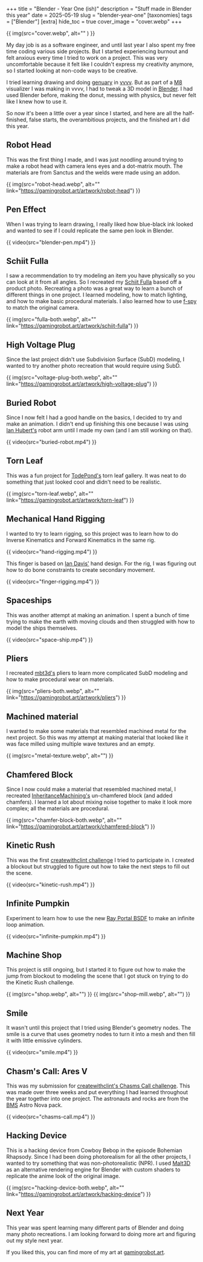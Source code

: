 +++
title = "Blender - Year One (ish)"
description = "Stuff made in Blender this year"
date = 2025-05-19
slug = "blender-year-one"
[taxonomies]
tags = ["Blender"]
[extra]
hide_toc = true
cover_image = "cover.webp"
+++

{{ img(src="cover.webp", alt="" ) }}

<!-- more -->

My day job is as a software engineer, and until last year I also spent my free time coding various side projects. But I started experiencing burnout and felt anxious every time I tried to work on a project. This was very uncomfortable because it felt like I couldn't express my creativity anymore, so I started looking at non-code ways to be creative. 

I tried learning drawing and doing [genuary](https://genuary.art/) in [vvvv](https://vvvv.org/). But as part of a [M8](https://dirtywave.com/) visualizer I was making in vvvv, I had to tweak a 3D model in [Blender](https://www.blender.org/). I had used Blender before, making the donut, messing with physics, but never felt like I knew how to use it. 

So now it's been a little over a year since I started, and here are all the half-finished, false starts, the overambitious projects, and the finished art I did this year.

## Robot Head
This was the first thing I made, and I was just noodling around trying to make a robot head with camera lens eyes and a dot-matrix mouth. The materials are from Sanctus and the welds were made using an addon.

{{ img(src="robot-head.webp", alt="" link="https://gamingrobot.art/artwork/robot-head") }}

## Pen Effect
When I was trying to learn drawing, I really liked how blue-black ink looked and wanted to see if I could replicate the same pen look in Blender.

{{ video(src="blender-pen.mp4") }}

## Schiit Fulla
I saw a recommendation to try modeling an item you have physically so you can look at it from all angles. So I recreated my [Schiit Fulla](https://www.schiit.com) based off a product photo. Recreating a photo was a great way to learn a bunch of different things in one project. I learned modeling, how to match lighting, and how to make basic procedural materials. I also learned how to use [f-spy](https://fspy.io/) to match the original camera.

{{ img(src="fulla-both.webp", alt="" link="https://gamingrobot.art/artwork/schiit-fulla") }}

## High Voltage Plug
Since the last project didn't use Subdivision Surface (SubD) modeling, I wanted to try another photo recreation that would require using SubD.

{{ img(src="voltage-plug-both.webp", alt="" link="https://gamingrobot.art/artwork/high-voltage-plug") }}

## Buried Robot
Since I now felt I had a good handle on the basics, I decided to try and make an animation. I didn't end up finishing this one because I was using [Ian Hubert's](https://www.youtube.com/@IanHubert2) robot arm until I made my own (and I am still working on that). 

{{ video(src="buried-robot.mp4") }}

## Torn Leaf
This was a fun project for [TodePond's](https://mas.to/@TodePond) torn leaf gallery. It was neat to do something that just looked cool and didn't need to be realistic. 

{{ img(src="torn-leaf.webp", alt="" link="https://gamingrobot.art/artwork/torn-leaf") }}

## Mechanical Hand Rigging
I wanted to try to learn rigging, so this project was to learn how to do Inverse Kinematics and Forward Kinematics in the same rig.

{{ video(src="hand-rigging.mp4") }}

This finger is based on [Ian Davis'](https://www.youtube.com/@missingpartsclub) hand design. For the rig, I was figuring out how to do bone constraints to create secondary movement. 

{{ video(src="finger-rigging.mp4") }}

## Spaceships
This was another attempt at making an animation. I spent a bunch of time trying to make the earth with moving clouds and then struggled with how to model the ships themselves.

{{ video(src="space-ship.mp4") }}

## Pliers
I recreated [mbt3d's](https://graphics.social/@mbt3d) pliers to learn more complicated SubD modeling and how to make procedural wear on materials.

{{ img(src="pliers-both.webp", alt="" link="https://gamingrobot.art/artwork/pliers") }}

## Machined material
I wanted to make some materials that resembled machined metal for the next project. So this was my attempt at making material that looked like it was face milled using multiple wave textures and an empty.

{{ img(src="metal-texture.webp", alt="") }}

## Chamfered Block
Since I now could make a material that resembled machined metal, I recreated [InheritanceMachining's](https://www.youtube.com/@InheritanceMachining) un-chamfered block (and added chamfers). I learned a lot about mixing noise together to make it look more complex; all the materials are procedural.  

{{ img(src="chamfer-block-both.webp", alt="" link="https://gamingrobot.art/artwork/chamfered-block") }}

## Kinetic Rush
This was the first [createwithclint challenge](https://createwithclint.com/community-challenges/9) I tried to participate in. I created a blockout but struggled to figure out how to take the next steps to fill out the scene. 

{{ video(src="kinetic-rush.mp4") }}

## Infinite Pumpkin
Experiment to learn how to use the new [Ray Portal BSDF](https://docs.blender.org/manual/en/4.2/render/shader_nodes/shader/ray_portal.html) to make an infinite loop animation.

{{ video(src="infinite-pumpkin.mp4") }}

## Machine Shop
This project is still ongoing, but I started it to figure out how to make the jump from blockout to modeling the scene that I got stuck on trying to do the Kinetic Rush challenge.

{{ img(src="shop.webp", alt="") }}
{{ img(src="shop-mill.webp", alt="") }}

## Smile
It wasn't until this project that I tried using Blender's geometry nodes. The smile is a curve that uses geometry nodes to turn it into a mesh and then fill it with little emissive cylinders.

{{ video(src="smile.mp4") }}

## Chasm's Call: Ares V
This was my submission for [createwithclint's Chasms Call challenge](https://createwithclint.com/community-challenges/10). This was made over three weeks and put everything I had learned throughout the year together into one project. The astronauts and rocks are from the [BMS](https://www.bigmediumsmall.com/) Astro Nova pack. 

{{ video(src="chasms-call.mp4") }}

## Hacking Device
This is a hacking device from Cowboy Bebop in the episode Bohemian Rhapsody. Since I had been doing photorealism for all the other projects, I wanted to try something that was non-photorealistic (NPR). I used [Malt3D](https://malt3d.com/) as an alternative rendering engine for Blender with custom shaders to replicate the anime look of the original image.

{{ img(src="hacking-device-both.webp", alt="" link="https://gamingrobot.art/artwork/hacking-device") }}

## Next Year

This year was spent learning many different parts of Blender and doing many photo recreations. I am looking forward to doing more art and figuring out my style next year.

If you liked this, you can find more of my art at [gamingrobot.art](https://gamingrobot.art).